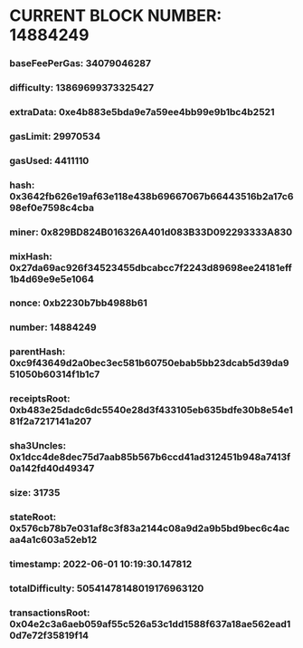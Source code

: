 # CURRENT BLOCK NUMBER: 14884249

### baseFeePerGas: 34079046287
### difficulty: 13869699373325427
### extraData: 0xe4b883e5bda9e7a59ee4bb99e9b1bc4b2521
### gasLimit: 29970534
### gasUsed: 4411110
### hash: 0x3642fb626e19af63e118e438b69667067b66443516b2a17c698ef0e7598c4cba
### miner: 0x829BD824B016326A401d083B33D092293333A830
### mixHash: 0x27da69ac926f34523455dbcabcc7f2243d89698ee24181eff1b4d69e9e5e1064
### nonce: 0xb2230b7bb4988b61
### number: 14884249
### parentHash: 0xc9f43649d2a0bec3ec581b60750ebab5bb23dcab5d39da951050b60314f1b1c7
### receiptsRoot: 0xb483e25dadc6dc5540e28d3f433105eb635bdfe30b8e54e181f2a7217141a207
### sha3Uncles: 0x1dcc4de8dec75d7aab85b567b6ccd41ad312451b948a7413f0a142fd40d49347
### size: 31735
### stateRoot: 0x576cb78b7e031af8c3f83a2144c08a9d2a9b5bd9bec6c4acaa4a1c603a52eb12
### timestamp: 2022-06-01 10:19:30.147812
### totalDifficulty: 50541478148019176963120
### transactionsRoot: 0x04e2c3a6aeb059af55c526a53c1dd1588f637a18ae562ead10d7e72f35819f14
